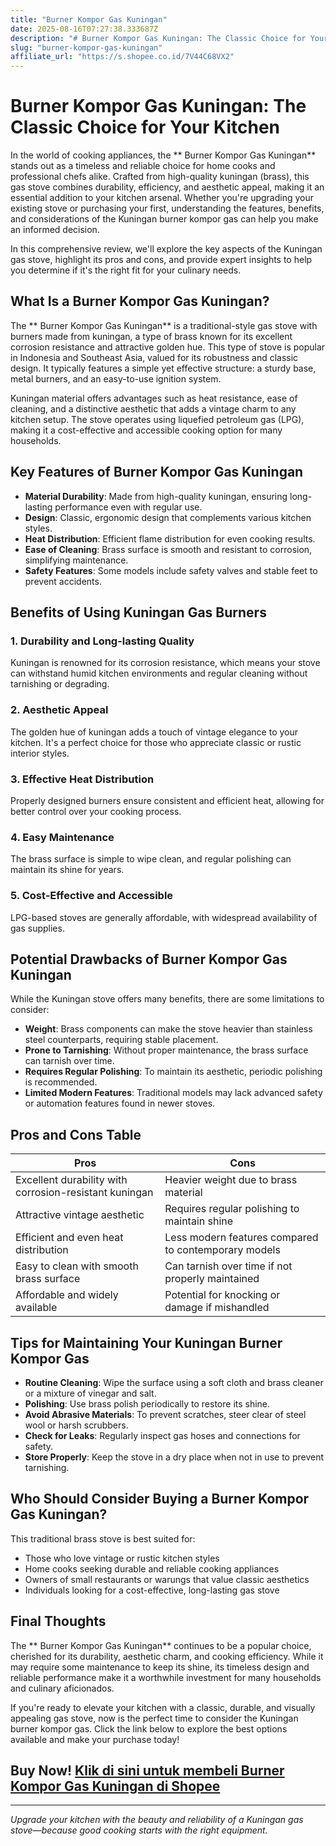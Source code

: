 ```yaml
---
title: "Burner Kompor Gas Kuningan"
date: 2025-08-16T07:27:38.333687Z
description: "# Burner Kompor Gas Kuningan: The Classic Choice for Your Kitchen..."
slug: "burner-kompor-gas-kuningan"
affiliate_url: "https://s.shopee.co.id/7V44C68VX2"
---
```

# Burner Kompor Gas Kuningan: The Classic Choice for Your Kitchen

In the world of cooking appliances, the ** Burner Kompor Gas Kuningan** stands out as a timeless and reliable choice for home cooks and professional chefs alike. Crafted from high-quality kuningan (brass), this gas stove combines durability, efficiency, and aesthetic appeal, making it an essential addition to your kitchen arsenal. Whether you're upgrading your existing stove or purchasing your first, understanding the features, benefits, and considerations of the Kuningan burner kompor gas can help you make an informed decision.

In this comprehensive review, we'll explore the key aspects of the Kuningan gas stove, highlight its pros and cons, and provide expert insights to help you determine if it's the right fit for your culinary needs.

## What Is a Burner Kompor Gas Kuningan?

The ** Burner Kompor Gas Kuningan** is a traditional-style gas stove with burners made from kuningan, a type of brass known for its excellent corrosion resistance and attractive golden hue. This type of stove is popular in Indonesia and Southeast Asia, valued for its robustness and classic design. It typically features a simple yet effective structure: a sturdy base, metal burners, and an easy-to-use ignition system.

Kuningan material offers advantages such as heat resistance, ease of cleaning, and a distinctive aesthetic that adds a vintage charm to any kitchen setup. The stove operates using liquefied petroleum gas (LPG), making it a cost-effective and accessible cooking option for many households.

## Key Features of Burner Kompor Gas Kuningan

- **Material Durability**: Made from high-quality kuningan, ensuring long-lasting performance even with regular use.
- **Design**: Classic, ergonomic design that complements various kitchen styles.
- **Heat Distribution**: Efficient flame distribution for even cooking results.
- **Ease of Cleaning**: Brass surface is smooth and resistant to corrosion, simplifying maintenance.
- **Safety Features**: Some models include safety valves and stable feet to prevent accidents.

## Benefits of Using Kuningan Gas Burners

### 1. Durability and Long-lasting Quality

Kuningan is renowned for its corrosion resistance, which means your stove can withstand humid kitchen environments and regular cleaning without tarnishing or degrading.

### 2. Aesthetic Appeal

The golden hue of kuningan adds a touch of vintage elegance to your kitchen. It's a perfect choice for those who appreciate classic or rustic interior styles.

### 3. Effective Heat Distribution

Properly designed burners ensure consistent and efficient heat, allowing for better control over your cooking process.

### 4. Easy Maintenance

The brass surface is simple to wipe clean, and regular polishing can maintain its shine for years.

### 5. Cost-Effective and Accessible

LPG-based stoves are generally affordable, with widespread availability of gas supplies.

## Potential Drawbacks of Burner Kompor Gas Kuningan

While the Kuningan stove offers many benefits, there are some limitations to consider:

- **Weight**: Brass components can make the stove heavier than stainless steel counterparts, requiring stable placement.
- **Prone to Tarnishing**: Without proper maintenance, the brass surface can tarnish over time.
- **Requires Regular Polishing**: To maintain its aesthetic, periodic polishing is recommended.
- **Limited Modern Features**: Traditional models may lack advanced safety or automation features found in newer stoves.

## Pros and Cons Table

| Pros                                                   | Cons                                                      |
|--------------------------------------------------------|----------------------------------------------------------|
| Excellent durability with corrosion-resistant kuningan | Heavier weight due to brass material                   |
| Attractive vintage aesthetic                        | Requires regular polishing to maintain shine           |
| Efficient and even heat distribution                  | Less modern features compared to contemporary models  |
| Easy to clean with smooth brass surface               | Can tarnish over time if not properly maintained     |
| Affordable and widely available                       | Potential for knocking or damage if mishandled       |

## Tips for Maintaining Your Kuningan Burner Kompor Gas

- **Routine Cleaning**: Wipe the surface using a soft cloth and brass cleaner or a mixture of vinegar and salt.
- **Polishing**: Use brass polish periodically to restore its shine.
- **Avoid Abrasive Materials**: To prevent scratches, steer clear of steel wool or harsh scrubbers.
- **Check for Leaks**: Regularly inspect gas hoses and connections for safety.
- **Store Properly**: Keep the stove in a dry place when not in use to prevent tarnishing.

## Who Should Consider Buying a Burner Kompor Gas Kuningan?

This traditional brass stove is best suited for:

- Those who love vintage or rustic kitchen styles
- Home cooks seeking durable and reliable cooking appliances
- Owners of small restaurants or warungs that value classic aesthetics
- Individuals looking for a cost-effective, long-lasting gas stove

## Final Thoughts

The ** Burner Kompor Gas Kuningan** continues to be a popular choice, cherished for its durability, aesthetic charm, and cooking efficiency. While it may require some maintenance to keep its shine, its timeless design and reliable performance make it a worthwhile investment for many households and culinary aficionados.

If you're ready to elevate your kitchen with a classic, durable, and visually appealing gas stove, now is the perfect time to consider the Kuningan burner kompor gas. Click the link below to explore the best options available and make your purchase today!

## Buy Now! [Klik di sini untuk membeli Burner Kompor Gas Kuningan di Shopee](https://s.shopee.co.id/7V44C68VX2)

---

*Upgrade your kitchen with the beauty and reliability of a Kuningan gas stove—because good cooking starts with the right equipment.*